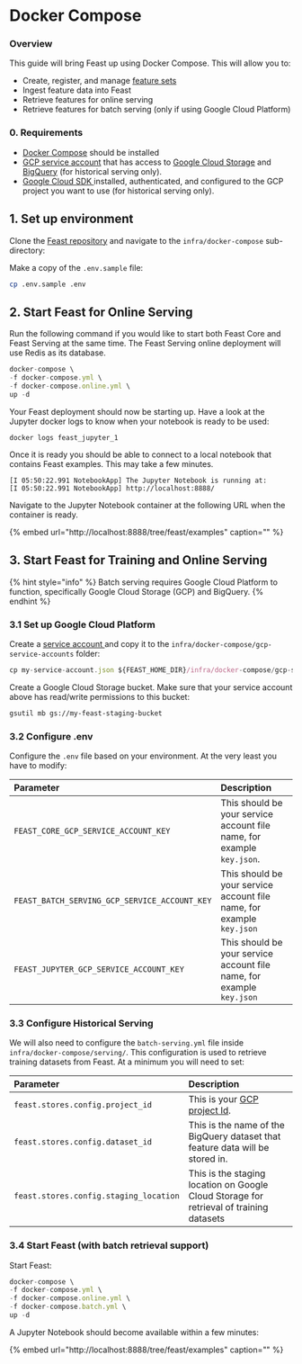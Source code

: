 # Docker Compose

### Overview

This guide will bring Feast up using Docker Compose. This will allow you to:

* Create, register, and manage [feature sets](../../user-guide/feature-sets.md)
* Ingest feature data into Feast
* Retrieve features for online serving
* Retrieve features for batch serving \(only if using Google Cloud Platform\)

### 0. Requirements

* [Docker Compose](https://docs.docker.com/compose/install/) should be installed
* [GCP service account](https://cloud.google.com/iam/docs/creating-managing-service-account-keys) that has access to [Google Cloud Storage](https://cloud.google.com/storage) and [BigQuery](https://cloud.google.com/bigquery) \(for historical serving only\).
* [Google Cloud SDK ](https://cloud.google.com/sdk/install)installed, authenticated, and configured to the GCP project you want to use \(for historical serving only\).

## 1. Set up environment

Clone the [Feast repository](https://github.com/gojek/feast/) and navigate to the `infra/docker-compose` sub-directory:

Make a copy of the `.env.sample` file:

```bash
cp .env.sample .env
```

## 2. Start Feast for Online Serving

Run the following command if you would like to start both Feast Core and Feast Serving at the same time. The Feast Serving online deployment will use Redis as its database.

```javascript
docker-compose \
-f docker-compose.yml \
-f docker-compose.online.yml \
up -d
```

Your Feast deployment should now be starting up. Have a look at the Jupyter docker logs to know when your notebook is ready to be used:

```text
docker logs feast_jupyter_1
```

Once it is ready you should be able to connect to a local notebook that contains Feast examples. This may take a few minutes.

```text
[I 05:50:22.991 NotebookApp] The Jupyter Notebook is running at:
[I 05:50:22.991 NotebookApp] http://localhost:8888/
```

Navigate to the Jupyter Notebook container at the following URL when the container is ready.

{% embed url="http://localhost:8888/tree/feast/examples" caption="" %}

## 3. Start Feast for Training and Online Serving

{% hint style="info" %}
Batch serving requires Google Cloud Platform to function, specifically Google Cloud Storage \(GCP\) and BigQuery.
{% endhint %}

### 3.1 Set up Google Cloud Platform

Create a [service account ](https://cloud.google.com/iam/docs/creating-managing-service-accounts)and copy it to the `infra/docker-compose/gcp-service-accounts` folder:

```javascript
cp my-service-account.json ${FEAST_HOME_DIR}/infra/docker-compose/gcp-service-accounts
```

Create a Google Cloud Storage bucket. Make sure that your service account above has read/write permissions to this bucket:

```bash
gsutil mb gs://my-feast-staging-bucket
```

### 3.2 Configure .env

Configure the `.env` file based on your environment. At the very least you have to modify:

| Parameter | Description |
| :--- | :--- |
| `FEAST_CORE_GCP_SERVICE_ACCOUNT_KEY` | This should be your service account file name, for example `key.json`. |
| `FEAST_BATCH_SERVING_GCP_SERVICE_ACCOUNT_KEY` | This should be your service account file name, for example `key.json` |
| `FEAST_JUPYTER_GCP_SERVICE_ACCOUNT_KEY` | This should be your service account file name, for example `key.json` |

### 3.3 Configure Historical Serving

We will also need to configure the `batch-serving.yml` file inside `infra/docker-compose/serving/`. This configuration is used to retrieve training datasets from Feast. At a minimum you will need to set:

| Parameter | Description |
| :--- | :--- |
| `feast.stores.config.project_id` | This is your [GCP project Id](https://cloud.google.com/resource-manager/docs/creating-managing-projects). |
| `feast.stores.config.dataset_id` | This is the name of the BigQuery dataset that feature data will be stored in. |
| `feast.stores.config.staging_location` | This is the staging location on Google Cloud Storage for retrieval of training datasets |

### 3.4 Start Feast \(with batch retrieval support\)

Start Feast:

```javascript
docker-compose \
-f docker-compose.yml \
-f docker-compose.online.yml \
-f docker-compose.batch.yml \
up -d
```

A Jupyter Notebook should become available within a few minutes:

{% embed url="http://localhost:8888/tree/feast/examples" caption="" %}


